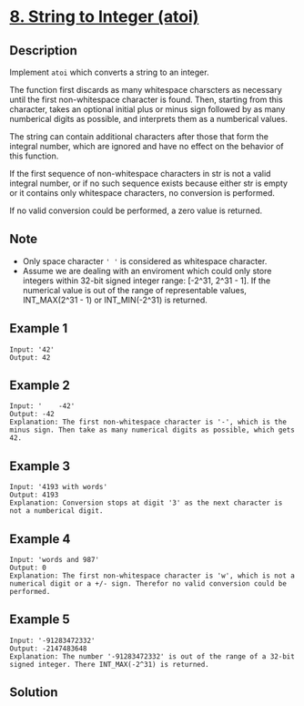 # [8. String to Integer (atoi)](https://leetcode.com/problems/string-to-integer-atoi/)

## Description

Implement `atoi` which converts a string to an integer.

The function first discards as many whitespace charscters as necessary until the first non-whitespace character is found. Then, starting from this character, takes an optional initial plus or minus sign followed by as many numberical digits as possible, and interprets them as a numberical values.

The string can contain additional characters after those that form the integral number, which are ignored and have no effect on the behavior of this function.

If the first sequence of non-whitespace characters in str is not a valid integral number, or if no such sequence exists because either str is empty or it contains only whitespace characters, no conversion is performed.

If no valid conversion could be performed, a zero value is returned.

## Note

- Only space character `' '` is considered as whitespace character.
- Assume we are dealing with an enviroment which could only store integers within 32-bit signed integer range: [-2^31, 2^31 - 1]. If the numerical value is out of the range of representable values, INT_MAX(2^31 - 1) or INT_MIN(-2^31) is returned.

## Example 1

```example
Input: '42'
Output: 42
```

## Example 2

```example
Input: '    -42'
Output: -42
Explanation: The first non-whitespace character is '-', which is the minus sign. Then take as many numerical digits as possible, which gets 42.
```

## Example 3

```example
Input: '4193 with words'
Output: 4193
Explanation: Conversion stops at digit '3' as the next character is not a numberical digit.
```

## Example 4

```example
Input: 'words and 987'
Output: 0
Explanation: The first non-whitespace character is 'w', which is not a numerical digit or a +/- sign. Therefor no valid conversion could be performed.
```

## Example 5

```example
Input: '-91283472332'
Output: -2147483648
Explanation: The number '-91283472332' is out of the range of a 32-bit signed integer. There INT_MAX(-2^31) is returned.
```

## Solution

```javascript

```
